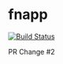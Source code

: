 # fnapp
[![Build Status](https://dev.azure.com/fabnordms/fnapp/_apis/build/status/fabnord.fnapp?branchName=main)](https://dev.azure.com/fabnordms/fnapp/_build/latest?definitionId=37&branchName=main)

PR Change #2
